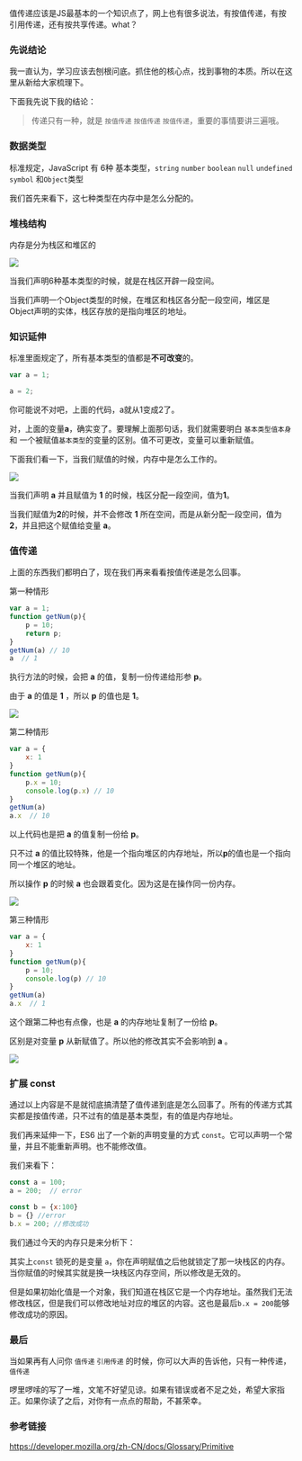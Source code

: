 值传递应该是JS最基本的一个知识点了，网上也有很多说法，有按值传递，有按引用传递，还有按共享传递。what？



### 先说结论

我一直认为，学习应该去刨根问底。抓住他的核心点，找到事物的本质。所以在这里从新给大家梳理下。

下面我先说下我的结论：



>  传递只有一种，就是 `按值传递` `按值传递` `按值传递`，重要的事情要讲三遍哦。



### 数据类型

标准规定，JavaScript 有 6种 基本类型，`string` `number` `boolean` `null` `undefined` `symbol`
和`Object`类型

我们首先来看下，这七种类型在内存中是怎么分配的。



### 堆栈结构

内存是分为栈区和堆区的

![](https://user-gold-cdn.xitu.io/2019/6/10/16b40e4a3d954357?w=922&h=574&f=png&s=29410)

当我们声明6种基本类型的时候，就是在栈区开辟一段空间。

当我们声明一个Object类型的时候，在堆区和栈区各分配一段空间，堆区是Object声明的实体，栈区存放的是指向堆区的地址。



### 知识延伸

标准里面规定了，所有基本类型的值都是**不可改变**的。

```javascript
var a = 1;

a = 2;
```

你可能说不对吧，上面的代码，a就从1变成2了。

对，上面的变量**a**，确实变了。要理解上面那句话，我们就需要明白 `基本类型值本身` 和 一个被赋值`基本类型`的变量的区别。值不可更改，变量可以重新赋值。

下面我们看一下，当我们赋值的时候，内存中是怎么工作的。


![](https://user-gold-cdn.xitu.io/2019/6/10/16b40e60f7313eab?w=575&h=520&f=png&s=8447)


当我们声明 **a** 并且赋值为 **1** 的时候，栈区分配一段空间，值为**1**。

当我们赋值为**2**的时候，并不会修改 **1** 所在空间，而是从新分配一段空间，值为 **2**，并且把这个赋值给变量 **a**。



### 值传递

上面的东西我们都明白了，现在我们再来看看按值传递是怎么回事。

第一种情形

```javascript
var a = 1;
function getNum(p){
    p = 10;
    return p;
}
getNum(a) // 10
a  // 1
```

执行方法的时候，会把 **a** 的值，复制一份传递给形参 **p**。

由于 **a** 的值是 **1** ，所以 **p** 的值也是 **1**。


![](https://user-gold-cdn.xitu.io/2019/6/10/16b40e6fcb839cb0?w=585&h=538&f=png&s=9256)

第二种情形

```javascript
var a = {
    x: 1
}
function getNum(p){
    p.x = 10;
    console.log(p.x) // 10
}
getNum(a) 
a.x  // 10
```

以上代码也是把 **a** 的值复制一份给 **p**。

只不过 **a** 的值比较特殊，他是一个指向堆区的内存地址，所以**p**的值也是一个指向同一个堆区的地址。

所以操作 **p** 的时候 **a** 也会跟着变化。因为这是在操作同一份内存。


![](https://user-gold-cdn.xitu.io/2019/6/10/16b40e85684ccc70?w=907&h=558&f=png&s=15057)

第三种情形

```javascript
var a = {
    x: 1
}
function getNum(p){
    p = 10;
    console.log(p) // 10
}
getNum(a) 
a.x  // 1
```

这个跟第二种也有点像，也是 **a** 的内存地址复制了一份给 **p**。

区别是对变量 **p** 从新赋值了。所以他的修改其实不会影响到 **a** 。


![](https://user-gold-cdn.xitu.io/2019/6/10/16b40e91dd740bfc?w=907&h=558&f=png&s=16896)



### 扩展 const

通过以上内容是不是就彻底搞清楚了值传递到底是怎么回事了。所有的传递方式其实都是按值传递，只不过有的值是基本类型，有的值是内存地址。

我们再来延伸一下，ES6 出了一个新的声明变量的方式 `const`。它可以声明一个常量，并且不能重新声明。也不能修改值。

我们来看下：

```javascript
const a = 100;
a = 200;  // error

const b = {x:100}
b = {} //error
b.x = 200; //修改成功
```

我们通过今天的内存只是来分析下：

其实上`const` 锁死的是变量 `a`，你在声明赋值之后他就锁定了那一块栈区的内存。当你赋值的时候其实就是换一块栈区内存空间，所以修改是无效的。

但是如果初始化值是一个对象，我们知道在栈区它是一个内存地址。虽然我们无法修改栈区，但是我们可以修改地址对应的堆区的内容。这也是最后`b.x = 200`能够修改成功的原因。



### 最后

当如果再有人问你 `值传递` `引用传递` 的时候，你可以大声的告诉他，只有一种传递，`值传递`

啰里啰嗦的写了一堆，文笔不好望见谅。如果有错误或者不足之处，希望大家指正。如果你读了之后，对你有一点点的帮助，不甚荣幸。



### 参考链接

https://developer.mozilla.org/zh-CN/docs/Glossary/Primitive
